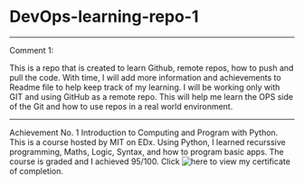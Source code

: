 # DevOps-learning-repo-1

***
Comment 1:

This is a repo that is created to learn Github, remote repos, how to push and pull the code. With time, I will add more information and achievements to Readme file to help keep track of my learning. I will be working only with GIT and using GitHub as a remote repo. This will help me learn the OPS side of the Git and how to use repos in a real world environment.
***
Achievement No. 1
Introduction to Computing and Program with Python.
This is a course hosted by MIT on EDx. Using Python, I learned recurssive programming, Maths, Logic, Syntax, and how to program basic apps. The course is graded and I achieved 95/100. Click ![here](https://courses.edx.org/certificates/6f2d751d2f24407d87ecb71a43752c47) to view my certificate of completion.

